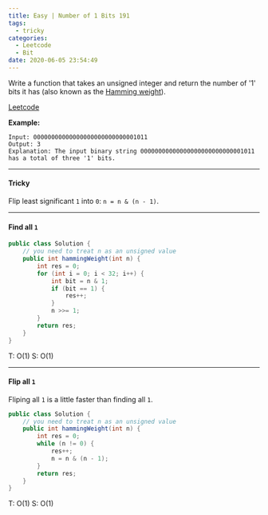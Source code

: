 ```yaml
---
title: Easy | Number of 1 Bits 191
tags:
  - tricky
categories:
  - Leetcode
  - Bit
date: 2020-06-05 23:54:49
---
```


Write a function that takes an unsigned integer and return the number of '1' bits it has (also known as the [Hamming weight](http://en.wikipedia.org/wiki/Hamming_weight)).

[Leetcode](https://leetcode.com/problems/number-of-1-bits/)

<!--more-->

**Example:**

```
Input: 00000000000000000000000000001011
Output: 3
Explanation: The input binary string 00000000000000000000000000001011 has a total of three '1' bits.
```

---

#### Tricky 

Flip least significant `1` into `0`: `n = n & (n - 1)`.

---

#### Find all `1`

```java
public class Solution {
    // you need to treat n as an unsigned value
    public int hammingWeight(int n) {
        int res = 0;
        for (int i = 0; i < 32; i++) {
            int bit = n & 1;
            if (bit == 1) {
                res++;
            }
            n >>= 1;
        }
        return res;
    }
}
```

T: O(1)		S: O(1)

---

#### Flip all `1`

Fliping all `1` is a little faster than finding all `1`.

```java
public class Solution {
    // you need to treat n as an unsigned value
    public int hammingWeight(int n) {
        int res = 0;
        while (n != 0) {
            res++;
            n = n & (n - 1);
        }
        return res;
    }
}
```

T: O(1)	 	S: O(1)



